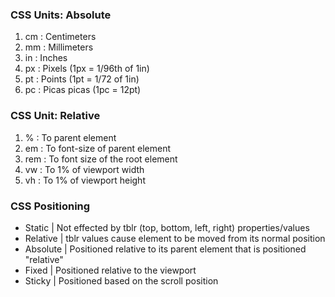 ### CSS Units: Absolute

1. cm : Centimeters
2. mm : Millimeters
3. in : Inches
4. px : Pixels (1px = 1/96th of 1in)
5. pt : Points (1pt = 1/72 of 1in)
6. pc : Picas picas (1pc = 12pt)

### CSS Unit: Relative

1. %   : To parent element
2. em  : To font-size of parent element
3. rem : To font size of the root element
4. vw  : To 1% of viewport width
4. vh  : To 1% of viewport height

### CSS Positioning

* Static    | Not effected by tblr (top, bottom, left, right) properties/values
* Relative  | tblr values cause element to be moved from its normal position
* Absolute  | Positioned relative to its parent element that is positioned "relative"
* Fixed     | Positioned relative to the viewport
* Sticky    | Positioned based on the scroll position